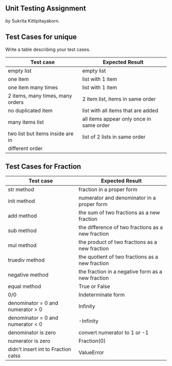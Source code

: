 ## Unit Testing Assignment

by Sukrita Kittipitayakorn.


## Test Cases for unique

Write a table describing your test cases.

| Test case                             | Expected Result                          |
|---------------------------------------|-------------------------------------------|
| empty list                            | empty list                                |
| one item                              | list with 1 item                          |
| one item many times                   | list with 1 item                          |
| 2 items, many times, many orders      | 2 item list, items in same order          |
| no duplicated item                    | list with all items that are added        |  
| many items list                       | all items appear only once in same order  |
| two list but items inside are in      | list of 2 lists in same order             |
|          different order              |                                           |


## Test Cases for Fraction

| Test case                             | Expected Result                                    |
|---------------------------------------|----------------------------------------------------|
| str method                            | fraction in a proper form                          |
| init method                           | numerator and denominator in a proper form         |
| add method                            | the sum of two fractions as a new fraction         |
| sub method                            | the difference of two fractions as a new fraction  |
| mul method                            | the product of two fractions as a new fraction     | 
| truediv method                        | the quotient of two fractions as a new fraction    |
| negative method                       | the fraction in a negative form as a new fraction  |
| equal method                          | True or False                                      |
| 0/0                                   | Indeterminate form                                 |
| denominator = 0 and numerator > 0     | Infinity                                           |
| denominator = 0 and numerator < 0     | -Infinity                                          | 
| denominator is zero                   | convert numerator to 1 or -1                       |
| numerator is zero                     | Fraction(0)                                        |
| didn't insert int to Fraction calss   | ValueError                                         |
